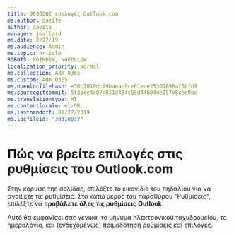 ```yaml
---
title: 9000202 επιλογές Outlook.com
ms.author: daeite
author: daeite
manager: joallard
ms.date: 2/27/19
ms.audience: Admin
ms.topic: article
ROBOTS: NOINDEX, NOFOLLOW
localization_priority: Normal
ms.collection: Adm_O365
ms.custom: Adm_O365
ms.openlocfilehash: e30c7010dcf9baeac9ce61ece25309898af5bfd9
ms.sourcegitcommit: 5f3bee4a07b811d434c58d44604de257e8cec0bc
ms.translationtype: MT
ms.contentlocale: el-GR
ms.lasthandoff: 02/27/2019
ms.locfileid: "30318037"
---
```

# <a name="how-to-find-options-in-outlookcom-settings"></a>Πώς να βρείτε επιλογές στις ρυθμίσεις του Outlook.com

Στην κορυφή της σελίδας, επιλέξτε το εικονίδιο του πηδαλίου για να ανοίξετε τις ρυθμίσεις. Στο κάτω μέρος του παραθύρου "Ρυθμίσεις", επιλέξτε να **προβάλετε όλες τις ρυθμίσεις Outlook**.

Αυτό θα εμφανίσει σας γενικά, το μήνυμα ηλεκτρονικού ταχυδρομείου, το ημερολόγιο, και (ενδεχομένως) πριμοδότηση ρυθμίσεις και επιλογές.